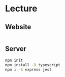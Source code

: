 # Lecture

## Website

```sh
```

## Server

```sh
npm init
npm install -D typescript
npm i -S express jest
```
